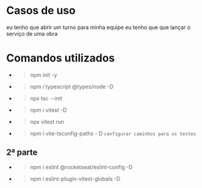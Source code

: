 # Casos de uso
eu tenho que abrir um turno para minha equipe
eu tenho que que lançar o serviço de uma obra


# Comandos utilizados
- > npm init -y
- > npm i typescript @types/node -D
- > npx tsc --init
- > npm i vitest -D
- > npx vitest run
- > npm i vite-tsconfig-paths - D `configurar caminhos para os testes`

## 2ª parte
- > npm i eslint @rocketseat/eslint-config -D
- > npm i eslint-plugin-vitest-globals -D